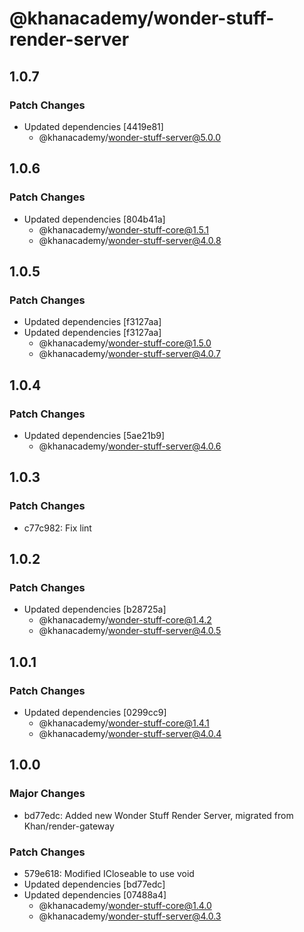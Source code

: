 # @khanacademy/wonder-stuff-render-server

## 1.0.7

### Patch Changes

-   Updated dependencies [4419e81]
    -   @khanacademy/wonder-stuff-server@5.0.0

## 1.0.6

### Patch Changes

-   Updated dependencies [804b41a]
    -   @khanacademy/wonder-stuff-core@1.5.1
    -   @khanacademy/wonder-stuff-server@4.0.8

## 1.0.5

### Patch Changes

-   Updated dependencies [f3127aa]
-   Updated dependencies [f3127aa]
    -   @khanacademy/wonder-stuff-core@1.5.0
    -   @khanacademy/wonder-stuff-server@4.0.7

## 1.0.4

### Patch Changes

-   Updated dependencies [5ae21b9]
    -   @khanacademy/wonder-stuff-server@4.0.6

## 1.0.3

### Patch Changes

-   c77c982: Fix lint

## 1.0.2

### Patch Changes

-   Updated dependencies [b28725a]
    -   @khanacademy/wonder-stuff-core@1.4.2
    -   @khanacademy/wonder-stuff-server@4.0.5

## 1.0.1

### Patch Changes

-   Updated dependencies [0299cc9]
    -   @khanacademy/wonder-stuff-core@1.4.1
    -   @khanacademy/wonder-stuff-server@4.0.4

## 1.0.0

### Major Changes

-   bd77edc: Added new Wonder Stuff Render Server, migrated from Khan/render-gateway

### Patch Changes

-   579e618: Modified ICloseable to use void
-   Updated dependencies [bd77edc]
-   Updated dependencies [07488a4]
    -   @khanacademy/wonder-stuff-core@1.4.0
    -   @khanacademy/wonder-stuff-server@4.0.3
